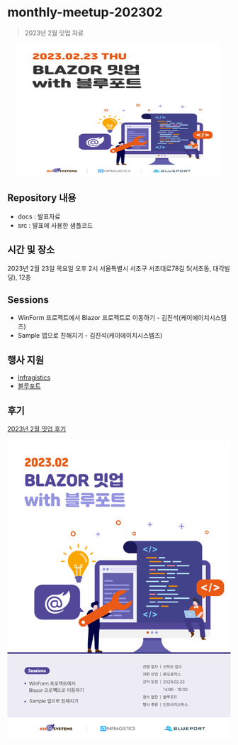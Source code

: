 # monthly-meetup-202302
> 2023년 2월 밋업 자료

<p align="center">
  <img width="460" height="300" src="/images/onoffmix.jpg">
</p>

## Repository 내용
- docs : 발표자료
- src : 발표에 사용한 샘플코드

## 시간 및 장소
2023년 2월 23일 목요일 오후 2시
서울특별시 서초구 서초대로78길 5(서초동, 대각빌딩), 12층 

## Sessions
- WinForm 프로젝트에서 Blazor 프로젝트로 이동하기 - 김진석(케이에이치시스템즈)
- Sample 앱으로 친해지기 - 김진석(케이에이치시스템즈)

## 행사 지원
- [Infragistics](https://www.infragistics.co.kr)
- [블루포트](https://www.blueport.co.kr)


## 후기
[2023년 2월 밋업 후기](https://blog.naver.com/khsystems2018/223027470327)

![온오프믹스 이미지](/images/onffmix-detail.jpg)
